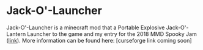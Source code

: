 # Jack-O'-Launcher
Jack-O'-Launcher is a minecraft mod that a Portable Explosive Jack-O'-Lantern Launcher to the game and my entry for the 2018 MMD Spooky Jam ([link](https://github.com/MinecraftModDevelopment/MMD-Site/blob/master/docs/events/spooky_jam_2018.md)). More information can be found here:
[curseforge link coming soon]
